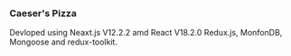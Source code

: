 ### Caeser's Pizza

Devloped using Neaxt.js V12.2.2 amd React V18.2.0 Redux.js, MonfonDB, Mongoose and redux-toolkit.
